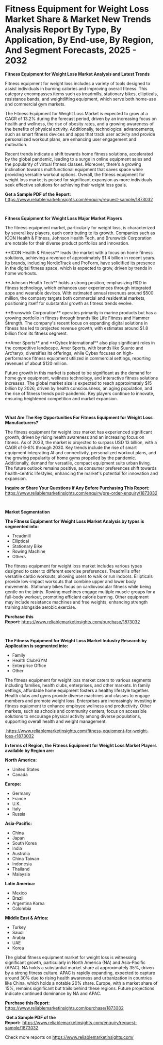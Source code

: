 <p><h1>Fitness Equipment for Weight Loss Market Share & Market New Trends Analysis Report By Type, By Application, By End-use, By Region, And Segment Forecasts, 2025 - 2032</h1></p><p><strong>Fitness Equipment for Weight Loss Market Analysis and Latest Trends</strong></p>
<p><p>Fitness equipment for weight loss includes a variety of tools designed to assist individuals in burning calories and improving overall fitness. This category encompasses items such as treadmills, stationary bikes, ellipticals, resistance bands, and weightlifting equipment, which serve both home-use and commercial gym markets. </p><p>The Fitness Equipment for Weight Loss Market is expected to grow at a CAGR of 13.2% during the forecast period, driven by an increasing focus on health and wellness, the rise of obesity rates, and a growing awareness of the benefits of physical activity. Additionally, technological advancements, such as smart fitness devices and apps that track user activity and provide personalized workout plans, are enhancing user engagement and motivation.</p><p>Recent trends indicate a shift towards home fitness solutions, accelerated by the global pandemic, leading to a surge in online equipment sales and the popularity of virtual fitness classes. Moreover, there's a growing inclination towards multifunctional equipment that saves space while providing versatile workout options. Overall, the fitness equipment for weight loss market is poised for significant expansion as more individuals seek effective solutions for achieving their weight loss goals.</p></p>
<p><strong>Get a Sample PDF of the Report:&nbsp;</strong> <a href="https://www.reliablemarketinsights.com/enquiry/request-sample/1873032?utm_campaign=2953&utm_medium=2&utm_source=Github&utm_content=ia&utm_term=08042025&utm_id=fitness-equipment-for-weight-loss">https://www.reliablemarketinsights.com/enquiry/request-sample/1873032</a></p>
<p>&nbsp;</p>
<p><strong>Fitness Equipment for Weight Loss Major Market Players</strong></p>
<p><p>The fitness equipment market, particularly for weight loss, is characterized by several key players, each contributing to its growth. Companies such as ICON Health & Fitness, Johnson Health Tech, and Brunswick Corporation are notable for their diverse product portfolios and innovation.</p><p>**ICON Health & Fitness** leads the market with a focus on home fitness solutions, achieving a revenue of approximately $1.4 billion in recent years. Its brands, including NordicTrack and ProForm, have solidified its presence in the digital fitness space, which is expected to grow, driven by trends in home workouts.</p><p>**Johnson Health Tech** holds a strong position, emphasizing R&D in fitness technology, which enhances user experiences through integrated apps and wearable devices. With estimated annual revenues around $500 million, the company targets both commercial and residential markets, positioning itself for substantial growth as fitness trends evolve.</p><p>**Brunswick Corporation** operates primarily in marine products but has a growing portfolio in fitness through brands like Life Fitness and Hammer Strength. The company's recent focus on expanding digital solutions in fitness has led to projected revenue growth, with estimates around $1.8 billion from its fitness segment.</p><p>**Amer Sports** and **Cybex International** also play significant roles in the competitive landscape. Amer Sports, with brands like Suunto and Arc'teryx, diversifies its offerings, while Cybex focuses on high-performance fitness equipment utilized in commercial settings, reporting revenues of about $120 million.</p><p>Future growth in this market is poised to be significant as the demand for home gym equipment, wellness technology, and interactive fitness solutions increases. The global market size is expected to reach approximately $15 billion by 2026, driven by health consciousness, an aging population, and the rise of fitness trends post-pandemic. Key players continue to innovate, ensuring heightened competition and market expansion.</p></p>
<p>&nbsp;</p>
<p><strong>What Are The Key Opportunities For Fitness Equipment for Weight Loss Manufacturers?</strong></p>
<p><p>The fitness equipment for weight loss market has experienced significant growth, driven by rising health awareness and an increasing focus on fitness. As of 2023, the market is projected to surpass USD 13 billion, with a CAGR of 6-8% through 2030. Key trends include the rise of smart equipment integrating AI and connectivity, personalized workout plans, and the growing popularity of home gyms propelled by the pandemic. Additionally, demand for versatile, compact equipment suits urban living. The future outlook remains positive, as consumer preferences shift towards health-centric lifestyles, enhancing the market's potential for innovation and expansion.</p></p>
<p><strong>Inquire or Share Your Questions If Any Before Purchasing This Report:</strong> <a href="https://www.reliablemarketinsights.com/enquiry/pre-order-enquiry/1873032?utm_campaign=2953&utm_medium=2&utm_source=Github&utm_content=ia&utm_term=08042025&utm_id=fitness-equipment-for-weight-loss">https://www.reliablemarketinsights.com/enquiry/pre-order-enquiry/1873032</a></p>
<p>&nbsp;</p>
<p><strong>Market Segmentation</strong></p>
<p><strong>The Fitness Equipment for Weight Loss Market Analysis by types is segmented into:</strong></p>
<p><ul><li>Treadmill</li><li>Elliptical</li><li>Stationary Bike</li><li>Rowing Machine</li><li>Others</li></ul></p>
<p><p>The fitness equipment for weight loss market includes various types designed to cater to different exercise preferences. Treadmills offer versatile cardio workouts, allowing users to walk or run indoors. Ellipticals provide low-impact workouts that combine upper and lower body movements. Stationary bikes focus on cardiovascular fitness while being gentle on the joints. Rowing machines engage multiple muscle groups for a full-body workout, promoting efficient calorie burning. Other equipment may include resistance machines and free weights, enhancing strength training alongside aerobic exercise.</p></p>
<p><strong>Purchase this Report:&nbsp;</strong><a href="https://www.reliablemarketinsights.com/purchase/1873032?utm_campaign=2953&utm_medium=2&utm_source=Github&utm_content=ia&utm_term=08042025&utm_id=fitness-equipment-for-weight-loss">https://www.reliablemarketinsights.com/purchase/1873032</a></p>
<p>&nbsp;</p>
<p><strong>The Fitness Equipment for Weight Loss Market Industry Research by Application is segmented into:</strong></p>
<p><ul><li>Family</li><li>Health Club/GYM</li><li>Enterprise Office</li><li>Other</li></ul></p>
<p><p>The fitness equipment for weight loss market caters to various segments including families, health clubs, enterprises, and other markets. In family settings, affordable home equipment fosters a healthy lifestyle together. Health clubs and gyms provide diverse machines and classes to engage members and promote weight loss. Enterprises are increasingly investing in fitness equipment to enhance employee wellness and productivity. Other markets, such as schools and community centers, focus on accessible solutions to encourage physical activity among diverse populations, supporting overall health and weight management.</p></p>
<p><a href="https://www.reliablemarketinsights.com/fitness-equipment-for-weight-loss-r1873032?utm_campaign=2953&utm_medium=2&utm_source=Github&utm_content=ia&utm_term=08042025&utm_id=fitness-equipment-for-weight-loss">&nbsp;https://www.reliablemarketinsights.com/fitness-equipment-for-weight-loss-r1873032</a></p>
<p><strong>In terms of Region, the Fitness Equipment for Weight Loss Market Players available by Region are:</strong></p>
<p>
    <p> <strong> North America: </strong>
        <ul>
            <li>United States</li>
            <li>Canada</li>
        </ul>
        </p> 
    <p> <strong> Europe: </strong>
        <ul>
            <li>Germany</li>
            <li>France</li>
            <li>U.K.</li>
            <li>Italy</li>
            <li>Russia</li>
        </ul>
        </p> 
    <p> <strong> Asia-Pacific: </strong>
        <ul>
            <li>China</li>
            <li>Japan</li>
            <li>South Korea</li>
            <li>India</li>
            <li>Australia</li>
            <li>China Taiwan</li>
            <li>Indonesia</li>
            <li>Thailand</li>
            <li>Malaysia</li>
        </ul>
        </p> 
    <p> <strong> Latin America: </strong>
        <ul>
            <li>Mexico</li>
            <li>Brazil</li>
            <li>Argentina Korea</li>
            <li>Colombia</li>
        </ul>
        </p> 
    <p> <strong> Middle East & Africa: </strong>
        <ul>
            <li>Turkey</li>
            <li>Saudi</li>
            <li>Arabia</li>
            <li>UAE</li>
            <li>Korea</li>
        </ul>
    </p>
    </p>
<p><p>The global fitness equipment market for weight loss is witnessing significant growth, particularly in North America (NA) and Asia-Pacific (APAC). NA holds a substantial market share at approximately 35%, driven by a strong fitness culture. APAC is rapidly expanding, expected to capture around 30% due to rising health awareness and urbanization in countries like China, which holds a notable 20% share. Europe, with a market share of 15%, remains significant but trails behind these regions. Future projections indicate continued dominance by NA and APAC.</p></p>
<p><strong>Purchase this Report: </strong><a href="https://www.reliablemarketinsights.com/purchase/1873032?utm_campaign=2953&utm_medium=2&utm_source=Github&utm_content=ia&utm_term=08042025&utm_id=fitness-equipment-for-weight-loss">https://www.reliablemarketinsights.com/purchase/1873032</a></p>
<p>&nbsp;<strong>Get a Sample PDF of the Report:&nbsp;&nbsp;</strong><a href="https://www.reliablemarketinsights.com/enquiry/request-sample/1873032?utm_campaign=2953&utm_medium=2&utm_source=Github&utm_content=ia&utm_term=08042025&utm_id=fitness-equipment-for-weight-loss">https://www.reliablemarketinsights.com/enquiry/request-sample/1873032</a></p>
<p><strong></strong></p>
<p>Check more reports on <a href="https://www.reliablemarketinsights.com/?utm_campaign=2953&utm_medium=2&utm_source=Github&utm_content=ia&utm_term=08042025&utm_id=fitness-equipment-for-weight-loss">https://www.reliablemarketinsights.com/</a></p>